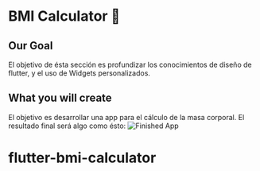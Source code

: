 
# BMI Calculator 💪

## Our Goal

El objetivo de ésta sección es profundizar los conocimientos de diseño de flutter, y el uso de Widgets personalizados.


## What you will create

El objetivo es desarrollar una app para el cálculo de la masa corporal.
El resultado final será algo como ésto:
![Finished App](https://github.com/londonappbrewery/Images/blob/master/bmi-calc-demo.gif)

# flutter-bmi-calculator
